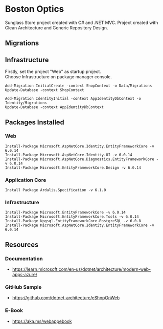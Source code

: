 # Boston Optics 
Sunglass Store project created with C# and .NET MVC. Project created with Clean Architecture and Generic Repository Design.


## Migrations

## Infrastructure
Firstly, set the project "Web" as startup project.<br>
Choose Infrastructure on package manager console.<br>

```
Add-Migration InitialCreate -context ShopContext -o Data/Migrations
Update-Database -context ShopContext

Add-Migration IdentityInitial -context AppIdentityDbContext -o Identity/Migrations
Update-Database -context AppIdentityDbContext
```


## Packages Installed

### Web
```
Install-Package Microsoft.AspNetCore.Identity.EntityFrameworkCore -v 6.0.14
Install-Package Microsoft.AspNetCore.Identity.UI -v 6.0.14
Install-Package Microsoft.AspNetCore.Diagnostics.EntityFrameworkCore -v 6.0.14
Install-Package Microsoft.EntityFrameworkCore.Design -v 6.0.14
```
### Application Core
```
Install Package Ardalis.Specification -v 6.1.0
```
### Infrastructure
```
Install-Package Microsoft.EntityFrameworkCore -v 6.0.14
Install-Package Microsoft.EntityFrameworkCore.Tools -v 6.0.14
Install-Package Npgsql.EntityFrameworkCore.PostgreSQL -v 6.0.8
Install-Package Microsoft.AspNetCore.Identity.EntityFrameworkCore -v 6.0.14
```

## Resources
### Documentation
* https://learn.microsoft.com/en-us/dotnet/architecture/modern-web-apps-azure/
### GitHub Sample
* https://github.com/dotnet-architecture/eShopOnWeb
### E-Book
* https://aka.ms/webappebook

